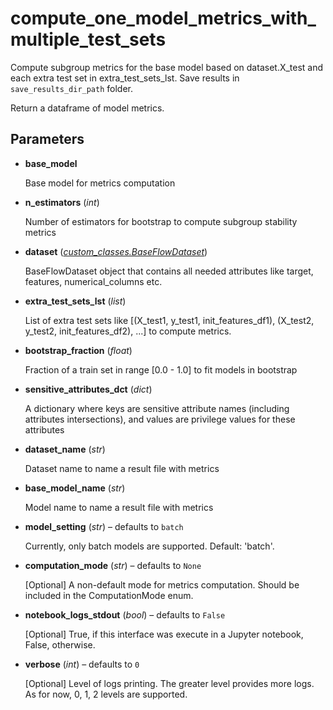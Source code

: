 # compute_one_model_metrics_with_multiple_test_sets

Compute subgroup metrics for the base model based on dataset.X_test and each extra test set in extra_test_sets_lst. Save results in `save_results_dir_path` folder.

Return a dataframe of model metrics.

## Parameters

- **base_model**

    Base model for metrics computation

- **n_estimators** (*int*)

    Number of estimators for bootstrap to compute subgroup stability metrics

- **dataset** (*[custom_classes.BaseFlowDataset](../../custom_classes/BaseFlowDataset)*)

    BaseFlowDataset object that contains all needed attributes like target, features, numerical_columns etc.

- **extra_test_sets_lst** (*list*)

    List of extra test sets like [(X_test1, y_test1, init_features_df1), (X_test2, y_test2, init_features_df2), ...]  to compute metrics.

- **bootstrap_fraction** (*float*)

    Fraction of a train set in range [0.0 - 1.0] to fit models in bootstrap

- **sensitive_attributes_dct** (*dict*)

    A dictionary where keys are sensitive attribute names (including attributes intersections),  and values are privilege values for these attributes

- **dataset_name** (*str*)

    Dataset name to name a result file with metrics

- **base_model_name** (*str*)

    Model name to name a result file with metrics

- **model_setting** (*str*) – defaults to `batch`

    Currently, only batch models are supported. Default: 'batch'.

- **computation_mode** (*str*) – defaults to `None`

    [Optional] A non-default mode for metrics computation. Should be included in the ComputationMode enum.

- **notebook_logs_stdout** (*bool*) – defaults to `False`

    [Optional] True, if this interface was execute in a Jupyter notebook,  False, otherwise.

- **verbose** (*int*) – defaults to `0`

    [Optional] Level of logs printing. The greater level provides more logs.     As for now, 0, 1, 2 levels are supported.




